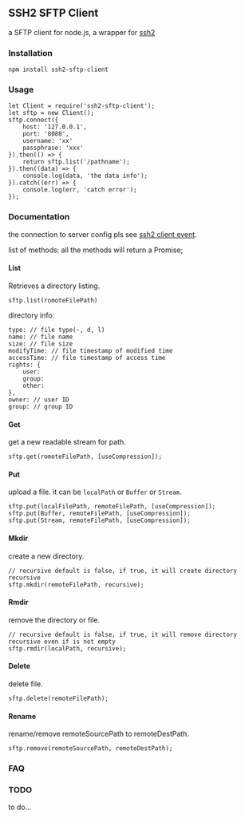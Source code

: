 ## SSH2 SFTP Client
a SFTP client for node.js, a wrapper for [ssh2](https://github.com/mscdex/ssh2)

### Installation
`npm install ssh2-sftp-client`

### Usage
```
let Client = require('ssh2-sftp-client');
let sftp = new Client();
sftp.connect({
    host: '127.0.0.1',
    port: '8080',
    username: 'xx'
    passphrase: 'xxx'
}).then(() => {
    return sftp.list('/pathname');
}).then((data) => {
    console.log(data, 'the data info');
}).catch((err) => {
    console.log(err, 'catch error');
});
```

### Documentation
the connection to server config pls see [ssh2 client event](https://github.com/mscdex/ssh2#user-content-client-methods).

list of methods:
all the methods will return a Promise;
#### List
Retrieves a directory listing.

```
sftp.list(romoteFilePath)
```

directory info:

```
type: // file type(-, d, l)
name: // file name
size: // file size
modifyTime: // file timestamp of modified time
accessTime: // file timestamp of access time
rights: {
    user:
    group:
    other:
},
owner: // user ID
group: // group ID
```

#### Get
get a new readable stream for path.

```
sftp.get(romoteFilePath, [useCompression]);
```

#### Put
upload a file. it can be `localPath` or `Buffer` or `Stream`.

```
sftp.put(localFilePath, remoteFilePath, [useCompression]);
sftp.put(Buffer, remoteFilePath, [useCompression]);
sftp.put(Stream, remoteFilePath, [useCompression]);
```

#### Mkdir
create a new directory.

```
// recursive default is false, if true, it will create directory recursive
sftp.mkdir(remoteFilePath, recursive);
```

#### Rmdir
remove the directory or file.

```
// recursive default is false, if true, it will remove directory recursive even if is not empty
sftp.rmdir(localPath, recursive);
```

#### Delete
delete file.

```
sftp.delete(remoteFilePath);
```

#### Rename
rename/remove remoteSourcePath to remoteDestPath.

```
sftp.remove(remoteSourcePath, remoteDestPath);
```

### FAQ

### TODO
to do...